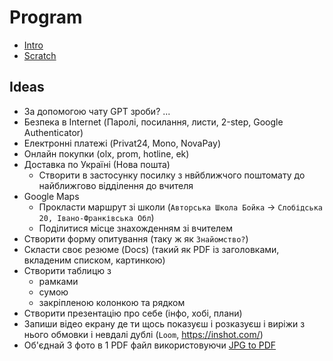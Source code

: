 # Program

- [Intro](./lessons/00-intro.md)
- [Scratch](./lessons/scratch.md)

## Ideas

- За допомогою чату GPT зроби? ...
- Безпека в Internet (Паролі, посилання, листи, 2-step, Google Authenticator)
- Електронні платежі (Privat24, Mono, NovaPay)
- Онлайн покупки (olx, prom, hotline, ek)
- Доставка по Україні (Нова пошта)
  - Створити в застосунку посилку з нвйближчого поштомату до найближгово відділення до вчителя
- Google Maps
  - Прокласти маршрут зі школи (`Авторська Школа Бойка` -> `Слобідська 20, Івано-Франківська Обл`)
  - Поділитися місце знахожденням зі вчителем
- Створити форму опитування (таку ж як `Знайомство?`)
- Скласти своє резюме (Docs) (такий як PDF із заголовками, вкладеним списком, картинкою)
- Створити таблицю з
  - рамками
  - сумою 
  - закріпленою колонкою та рядком
- Створити презентацію про себе (інфо, хобі, плани)
- Запиши відео екрану де ти щось показуєш і розказуєш і виріжи з нього обмовки і невдалі дублі (`Loom`, https://inshot.com/)
- Об'єднай 3 фото в 1 PDF файл використовуючи [JPG to PDF](https://www.ilovepdf.com/)